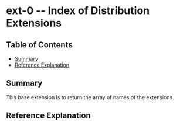 # ext-0 -- Index of Distribution Extensions

## Table of Contents

<!-- toc -->
* [Summary](#summary)
* [Reference Explanation](#reference-explanation)
<!-- /toc -->

## Summary

This base extension is to return the array of names of the extensions.

## Reference Explanation
